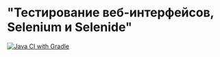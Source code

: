 # "Тестирование веб-интерфейсов, Selenium и Selenide"

[![Java CI with Gradle](https://github.com/rtmwrk/jhw14/actions/workflows/gradle.yml/badge.svg?event=push)](https://github.com/rtmwrk/jhw14/actions/workflows/gradle.yml)
